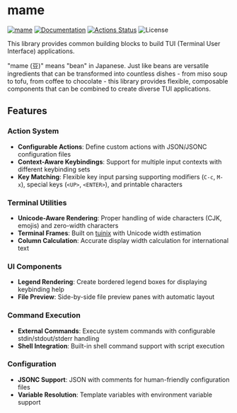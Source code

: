 mame
====

[![mame](https://img.shields.io/crates/v/mame.svg)](https://crates.io/crates/mame)
[![Documentation](https://docs.rs/mame/badge.svg)](https://docs.rs/mame)
[![Actions Status](https://github.com/sile/mame/workflows/CI/badge.svg)](https://github.com/sile/mame/actions)
![License](https://img.shields.io/crates/l/mame)

This library provides common building blocks to build TUI (Terminal User Interface) applications.

"mame (豆)" means "bean" in Japanese.
Just like beans are versatile ingredients that can be transformed into countless dishes - from miso soup to tofu, from coffee to chocolate -
this library provides flexible, composable components that can be combined to create diverse TUI applications.

## Features

### Action System
- **Configurable Actions**: Define custom actions with JSON/JSONC configuration files
- **Context-Aware Keybindings**: Support for multiple input contexts with different keybinding sets
- **Key Matching**: Flexible key input parsing supporting modifiers (`C-c`, `M-x`), special keys (`<UP>`, `<ENTER>`), and printable characters

### Terminal Utilities
- **Unicode-Aware Rendering**: Proper handling of wide characters (CJK, emojis) and zero-width characters
- **Terminal Frames**: Built on [tuinix](https://crates.io/crates/tuinix) with Unicode width estimation
- **Column Calculation**: Accurate display width calculation for international text

### UI Components
- **Legend Rendering**: Create bordered legend boxes for displaying keybinding help
- **File Preview**: Side-by-side file preview panes with automatic layout

### Command Execution
- **External Commands**: Execute system commands with configurable stdin/stdout/stderr handling
- **Shell Integration**: Built-in shell command support with script execution

### Configuration
- **JSONC Support**: JSON with comments for human-friendly configuration files
- **Variable Resolution**: Template variables with environment variable support

